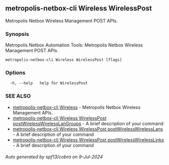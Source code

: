 ## metropolis-netbox-cli Wireless WirelessPost

Metropolis Netbox Wireless Management POST APIs.

### Synopsis


Metropolis Netbox Automation Tools:
  Metropolis Netbox Wireless Management POST APIs.

```
metropolis-netbox-cli Wireless WirelessPost [flags]
```

### Options

```
  -h, --help   help for WirelessPost
```

### SEE ALSO

* [metropolis-netbox-cli Wireless]()	 - Metropolis Netbox Wireless Management APIs.
* [metropolis-netbox-cli Wireless WirelessPost postWirelessWirelessLanGroups]()	 - A brief description of your command
* [metropolis-netbox-cli Wireless WirelessPost postWirelessWirelessLans]()	 - A brief description of your command
* [metropolis-netbox-cli Wireless WirelessPost postWirelessWirelessLinks]()	 - A brief description of your command

###### Auto generated by spf13/cobra on 9-Jul-2024
